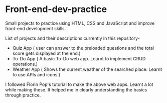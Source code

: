 # Front-end-dev-practice
Small projects to practice using HTML, CSS and JavaScript and improve front-end development skills.

List of projects and their descriptions currently in this repository-
- Quiz App
  ( user can answer to the preloaded questions and the total score gets displayed at the end.)
- To-Do App
  ( A basic To-Do web app. Learnt to implement CRUD operations.)
- Weather App 
  ( Shows the current weather of the searched place. Learnt to use APIs and icons.) 
  
I followed Florin Pop's tutorial to make the above web apps. Learnt a lot while making these. It helped me in clearly understanding the basics through practice.
  
  

